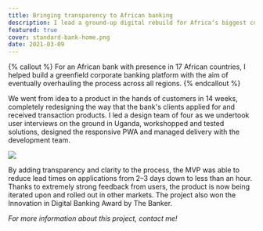 ```yaml
---
title: Bringing transparency to African banking
description: I lead a ground-up digital rebuild for Africa’s biggest corporate bank.
featured: true
cover: standard-bank-home.png
date: 2021-03-09
---
```


{% callout %}
For an African bank with presence in 17 African countries, I helped build a greenfield corporate banking platform with the aim of eventually overhauling the process across all regions.
{% endcallout %}

We went from idea to a product in the hands of customers in 14 weeks, completely redesigning the way that the bank's clients applied for and received transaction products. I led a design team of four as we undertook user interviews on the ground in Uganda, workshopped and tested solutions, designed the responsive PWA and managed delivery with the development team. 

![](https://cdn-images-1.medium.com/max/3376/1*Bh2kx6dQDbhHNzfrV2mAcQ.png)

By adding transparency and clarity to the process, the MVP was able to reduce lead times on applications from 2–3 days down to less than an hour. Thanks to extremely strong feedback from users, the product is now being iterated upon and rolled out in other markets. The project also won the Innovation in Digital Banking Award by The Banker.

*For more information about this project, contact me!*

